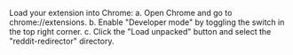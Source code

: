Load your extension into Chrome:
a. Open Chrome and go to chrome://extensions.
b. Enable "Developer mode" by toggling the switch in the top right corner.
c. Click the "Load unpacked" button and select the "reddit-redirector" directory.